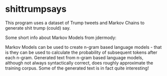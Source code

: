 # shittrumpsays

This program uses a dataset of Trump tweets and Markov Chains to generate shit trump (could) say.

Some short info about Markov Models from jdermody:

Markov Models can be used to create n-gram based language models - 
that is they can be used to calculate the probability of subsequent tokens after each n-gram.
Generated text from n-gram based language models, although not always syntactically correct, 
does roughly approximate the training corpus. Some of the generated text is in fact quite interesting!
